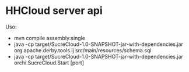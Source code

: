 HHCloud server api
======================

Uso:

 - mvn compile assembly:single
 - java -cp target/SucreCloud-1.0-SNAPSHOT-jar-with-dependencies.jar  org.apache.derby.tools.ij src/main/resources/schema.sql
 - java -cp target/SucreCloud-1.0-SNAPSHOT-jar-with-dependencies.jar orchi.SucreCloud.Start <hostName> [port]


